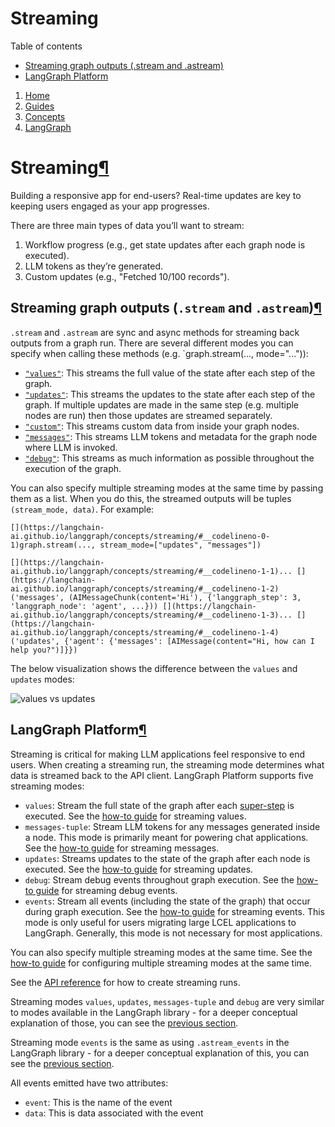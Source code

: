 # Streaming

Table of contents

- [Streaming graph outputs (.stream and .astream)](https://langchain-ai.github.io/langgraph/concepts/streaming/#streaming-graph-outputs-stream-and-astream)
- [LangGraph Platform](https://langchain-ai.github.io/langgraph/concepts/streaming/#langgraph-platform)

1.  [Home](https://langchain-ai.github.io/langgraph/)
2.  [Guides](https://langchain-ai.github.io/langgraph/how-tos/)
3.  [Concepts](https://langchain-ai.github.io/langgraph/concepts/)
4.  [LangGraph](https://langchain-ai.github.io/langgraph/concepts#langgraph)

# Streaming[¶](https://langchain-ai.github.io/langgraph/concepts/streaming/#streaming "Permanent link")

Building a responsive app for end-users? Real-time updates are key to keeping users engaged as your app progresses.

There are three main types of data you’ll want to stream:

1.  Workflow progress (e.g., get state updates after each graph node is executed).
2.  LLM tokens as they’re generated.
3.  Custom updates (e.g., "Fetched 10/100 records").

## Streaming graph outputs (`.stream` and `.astream`)[¶](https://langchain-ai.github.io/langgraph/concepts/streaming/#streaming-graph-outputs-stream-and-astream "Permanent link")

`.stream` and `.astream` are sync and async methods for streaming back outputs from a graph run. There are several different modes you can specify when calling these methods (e.g. \`graph.stream(..., mode="...")):

- [`"values"`](https://langchain-ai.github.io/langgraph/how-tos/streaming/#values): This streams the full value of the state after each step of the graph.
- [`"updates"`](https://langchain-ai.github.io/langgraph/how-tos/streaming/#updates): This streams the updates to the state after each step of the graph. If multiple updates are made in the same step (e.g. multiple nodes are run) then those updates are streamed separately.
- [`"custom"`](https://langchain-ai.github.io/langgraph/how-tos/streaming/#custom): This streams custom data from inside your graph nodes.
- [`"messages"`](https://langchain-ai.github.io/langgraph/how-tos/streaming-tokens/): This streams LLM tokens and metadata for the graph node where LLM is invoked.
- [`"debug"`](https://langchain-ai.github.io/langgraph/how-tos/streaming/#debug): This streams as much information as possible throughout the execution of the graph.

You can also specify multiple streaming modes at the same time by passing them as a list. When you do this, the streamed outputs will be tuples `(stream_mode, data)`. For example:

`[](https://langchain-ai.github.io/langgraph/concepts/streaming/#__codelineno-0-1)graph.stream(..., stream_mode=["updates", "messages"])`

`[](https://langchain-ai.github.io/langgraph/concepts/streaming/#__codelineno-1-1)... [](https://langchain-ai.github.io/langgraph/concepts/streaming/#__codelineno-1-2)('messages', (AIMessageChunk(content='Hi'), {'langgraph_step': 3, 'langgraph_node': 'agent', ...})) [](https://langchain-ai.github.io/langgraph/concepts/streaming/#__codelineno-1-3)... [](https://langchain-ai.github.io/langgraph/concepts/streaming/#__codelineno-1-4)('updates', {'agent': {'messages': [AIMessage(content="Hi, how can I help you?")]}})`

The below visualization shows the difference between the `values` and `updates` modes:

![values vs updates](https://langchain-ai.github.io/langgraph/static/values_vs_updates.png)

## LangGraph Platform[¶](https://langchain-ai.github.io/langgraph/concepts/streaming/#langgraph-platform "Permanent link")

Streaming is critical for making LLM applications feel responsive to end users. When creating a streaming run, the streaming mode determines what data is streamed back to the API client. LangGraph Platform supports five streaming modes:

- `values`: Stream the full state of the graph after each [super-step](https://langchain-ai.github.io/langgraph/concepts/low_level/#graphs) is executed. See the [how-to guide](https://langchain-ai.github.io/langgraph/cloud/how-tos/stream_values/) for streaming values.
- `messages-tuple`: Stream LLM tokens for any messages generated inside a node. This mode is primarily meant for powering chat applications. See the [how-to guide](https://langchain-ai.github.io/langgraph/cloud/how-tos/stream_messages/) for streaming messages.
- `updates`: Streams updates to the state of the graph after each node is executed. See the [how-to guide](https://langchain-ai.github.io/langgraph/cloud/how-tos/stream_updates/) for streaming updates.
- `debug`: Stream debug events throughout graph execution. See the [how-to guide](https://langchain-ai.github.io/langgraph/cloud/how-tos/stream_debug/) for streaming debug events.
- `events`: Stream all events (including the state of the graph) that occur during graph execution. See the [how-to guide](https://langchain-ai.github.io/langgraph/cloud/how-tos/stream_events/) for streaming events. This mode is only useful for users migrating large LCEL applications to LangGraph. Generally, this mode is not necessary for most applications.

You can also specify multiple streaming modes at the same time. See the [how-to guide](https://langchain-ai.github.io/langgraph/cloud/how-tos/stream_multiple/) for configuring multiple streaming modes at the same time.

See the [API reference](https://langchain-ai.github.io/langgraph/cloud/reference/api/api_ref.html#tag/threads-runs/POST/threads/{thread_id}/runs/stream) for how to create streaming runs.

Streaming modes `values`, `updates`, `messages-tuple` and `debug` are very similar to modes available in the LangGraph library - for a deeper conceptual explanation of those, you can see the [previous section](https://langchain-ai.github.io/langgraph/concepts/streaming/#streaming-graph-outputs-stream-and-astream).

Streaming mode `events` is the same as using `.astream_events` in the LangGraph library - for a deeper conceptual explanation of this, you can see the [previous section](https://langchain-ai.github.io/langgraph/concepts/streaming/#streaming-graph-outputs-stream-and-astream).

All events emitted have two attributes:

- `event`: This is the name of the event
- `data`: This is data associated with the event
